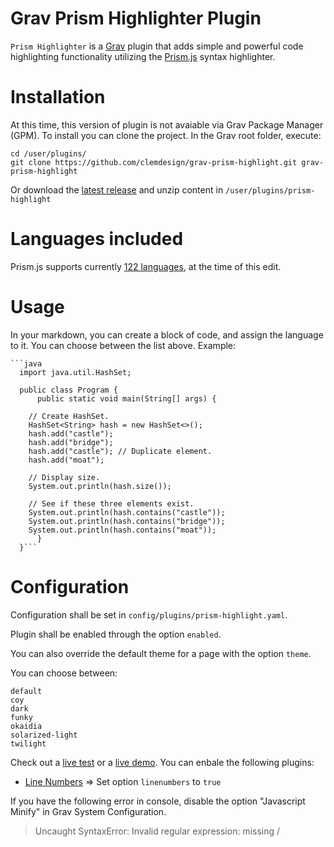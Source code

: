 # Grav Prism Highlighter Plugin

`Prism Highlighter` is a [Grav](http://github.com/getgrav/grav) plugin that adds simple and powerful code highlighting functionality utilizing the [Prism.js](http://prismjs.com/) syntax highlighter.

# Installation

At this time, this version of plugin is not avaiable via Grav Package Manager (GPM). To install you can clone the project. In the Grav root folder, execute:

```git
cd /user/plugins/
git clone https://github.com/clemdesign/grav-prism-highlight.git grav-prism-highlight
```

Or download the [latest release](https://github.com/clemdesign/grav-prism-highlight/releases/latest) and unzip content in `/user/plugins/prism-highlight`

# Languages included

Prism.js supports currently [122 languages](http://prismjs.com/#languages-list), at the time of this edit.

# Usage

In your markdown, you can create a block of code, and assign the language to it. You can choose between the list above. Example:

```
```java
  import java.util.HashSet;

  public class Program {
      public static void main(String[] args) {

    // Create HashSet.
    HashSet<String> hash = new HashSet<>();
    hash.add("castle");
    hash.add("bridge");
    hash.add("castle"); // Duplicate element.
    hash.add("moat");

    // Display size.
    System.out.println(hash.size());

    // See if these three elements exist.
    System.out.println(hash.contains("castle"));
    System.out.println(hash.contains("bridge"));
    System.out.println(hash.contains("moat"));
      }
  }```
  ```

# Configuration

Configuration shall be set in `config/plugins/prism-highlight.yaml`.

Plugin shall be enabled through the option `enabled`.

You can also override the default theme for a page with the option `theme`.

You can choose between:

```
default
coy
dark
funky
okaidia
solarized-light
twilight
```

Check out a [live test](http://prismjs.com/test.html) or a [live demo](http://prismjs.com/index.html#examples).
You can enbale the following plugins:

* [Line Numbers](http://prismjs.com/plugins/line-numbers/) => Set option `linenumbers` to `true`

If you have the following error in console, disable the option "Javascript Minify" in Grav System Configuration.

>  Uncaught SyntaxError: Invalid regular expression: missing /